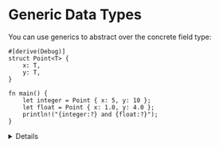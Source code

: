 # Generic Data Types

You can use generics to abstract over the concrete field type:

```rust,editable
#[derive(Debug)]
struct Point<T> {
    x: T,
    y: T,
}

fn main() {
    let integer = Point { x: 5, y: 10 };
    let float = Point { x: 1.0, y: 4.0 };
    println!("{integer:?} and {float:?}");
}
```

<details>

- Try declaring a new variable `let p = Point { x: 5, y: 10.0 };`.

- Fix the code to allow points that have elements of different types.

</details>
